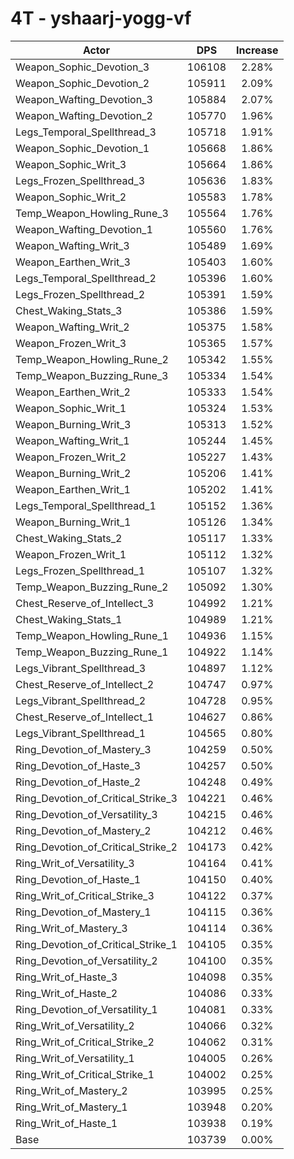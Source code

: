 # 4T - yshaarj-yogg-vf
| Actor | DPS | Increase |
|---|:---:|:---:|
|Weapon_Sophic_Devotion_3|106108|2.28%|
|Weapon_Sophic_Devotion_2|105911|2.09%|
|Weapon_Wafting_Devotion_3|105884|2.07%|
|Weapon_Wafting_Devotion_2|105770|1.96%|
|Legs_Temporal_Spellthread_3|105718|1.91%|
|Weapon_Sophic_Devotion_1|105668|1.86%|
|Weapon_Sophic_Writ_3|105664|1.86%|
|Legs_Frozen_Spellthread_3|105636|1.83%|
|Weapon_Sophic_Writ_2|105583|1.78%|
|Temp_Weapon_Howling_Rune_3|105564|1.76%|
|Weapon_Wafting_Devotion_1|105560|1.76%|
|Weapon_Wafting_Writ_3|105489|1.69%|
|Weapon_Earthen_Writ_3|105403|1.60%|
|Legs_Temporal_Spellthread_2|105396|1.60%|
|Legs_Frozen_Spellthread_2|105391|1.59%|
|Chest_Waking_Stats_3|105386|1.59%|
|Weapon_Wafting_Writ_2|105375|1.58%|
|Weapon_Frozen_Writ_3|105365|1.57%|
|Temp_Weapon_Howling_Rune_2|105342|1.55%|
|Temp_Weapon_Buzzing_Rune_3|105334|1.54%|
|Weapon_Earthen_Writ_2|105333|1.54%|
|Weapon_Sophic_Writ_1|105324|1.53%|
|Weapon_Burning_Writ_3|105313|1.52%|
|Weapon_Wafting_Writ_1|105244|1.45%|
|Weapon_Frozen_Writ_2|105227|1.43%|
|Weapon_Burning_Writ_2|105206|1.41%|
|Weapon_Earthen_Writ_1|105202|1.41%|
|Legs_Temporal_Spellthread_1|105152|1.36%|
|Weapon_Burning_Writ_1|105126|1.34%|
|Chest_Waking_Stats_2|105117|1.33%|
|Weapon_Frozen_Writ_1|105112|1.32%|
|Legs_Frozen_Spellthread_1|105107|1.32%|
|Temp_Weapon_Buzzing_Rune_2|105092|1.30%|
|Chest_Reserve_of_Intellect_3|104992|1.21%|
|Chest_Waking_Stats_1|104989|1.21%|
|Temp_Weapon_Howling_Rune_1|104936|1.15%|
|Temp_Weapon_Buzzing_Rune_1|104922|1.14%|
|Legs_Vibrant_Spellthread_3|104897|1.12%|
|Chest_Reserve_of_Intellect_2|104747|0.97%|
|Legs_Vibrant_Spellthread_2|104728|0.95%|
|Chest_Reserve_of_Intellect_1|104627|0.86%|
|Legs_Vibrant_Spellthread_1|104565|0.80%|
|Ring_Devotion_of_Mastery_3|104259|0.50%|
|Ring_Devotion_of_Haste_3|104257|0.50%|
|Ring_Devotion_of_Haste_2|104248|0.49%|
|Ring_Devotion_of_Critical_Strike_3|104221|0.46%|
|Ring_Devotion_of_Versatility_3|104215|0.46%|
|Ring_Devotion_of_Mastery_2|104212|0.46%|
|Ring_Devotion_of_Critical_Strike_2|104173|0.42%|
|Ring_Writ_of_Versatility_3|104164|0.41%|
|Ring_Devotion_of_Haste_1|104150|0.40%|
|Ring_Writ_of_Critical_Strike_3|104122|0.37%|
|Ring_Devotion_of_Mastery_1|104115|0.36%|
|Ring_Writ_of_Mastery_3|104114|0.36%|
|Ring_Devotion_of_Critical_Strike_1|104105|0.35%|
|Ring_Devotion_of_Versatility_2|104100|0.35%|
|Ring_Writ_of_Haste_3|104098|0.35%|
|Ring_Writ_of_Haste_2|104086|0.33%|
|Ring_Devotion_of_Versatility_1|104081|0.33%|
|Ring_Writ_of_Versatility_2|104066|0.32%|
|Ring_Writ_of_Critical_Strike_2|104062|0.31%|
|Ring_Writ_of_Versatility_1|104005|0.26%|
|Ring_Writ_of_Critical_Strike_1|104002|0.25%|
|Ring_Writ_of_Mastery_2|103995|0.25%|
|Ring_Writ_of_Mastery_1|103948|0.20%|
|Ring_Writ_of_Haste_1|103938|0.19%|
|Base|103739|0.00%|
